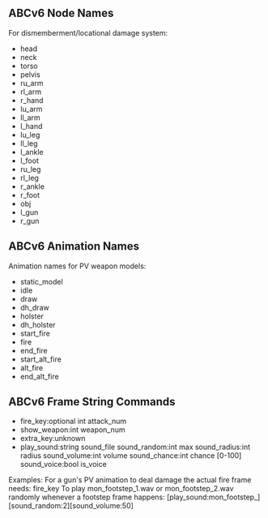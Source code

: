 ## ABCv6 Node Names

For dismemberment/locational damage system:

- head
- neck
- torso
- pelvis
- ru_arm
- rl_arm
- r_hand
- lu_arm
- ll_arm
- l_hand
- lu_leg
- ll_leg
- l_ankle
- l_foot
- ru_leg
- rl_leg
- r_ankle
- r_foot
- obj
- l_gun
- r_gun

## ABCv6 Animation Names

Animation names for PV weapon models:

- static_model
- idle
- draw
- dh_draw
- holster
- dh_holster
- start_fire
- fire
- end_fire
- start_alt_fire
- alt_fire
- end_alt_fire

## ABCv6 Frame String Commands

- fire_key:optional int attack_num
- show_weapon:int weapon_num
- extra_key:unknown
- play_sound:string sound_file
	sound_random:int max
	sound_radius:int radius
	sound_volume:int volume
	sound_chance:int chance [0-100]
	sound_voice:bool is_voice

Examples:
For a gun's PV animation to deal damage the actual fire frame needs: fire_key
To play mon_footstep_1.wav or mon_footstep_2.wav randomly whenever a footstep frame happens: [play_sound:mon_footstep_][sound_random:2][sound_volume:50]